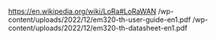 https://en.wikipedia.org/wiki/LoRa#LoRaWAN
/wp-content/uploads/2022/12/em320-th-user-guide-en1.pdf
/wp-content/uploads/2022/12/em320-th-datasheet-en1.pdf
